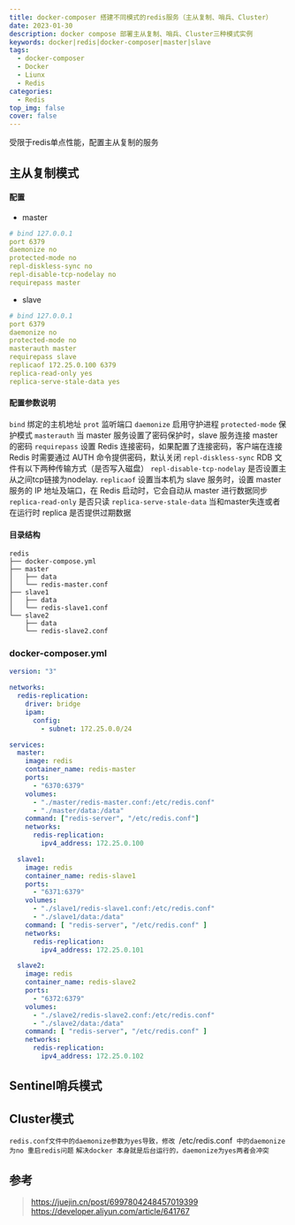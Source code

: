 ```yaml
---
title: docker-composer 搭建不同模式的redis服务（主从复制、哨兵、Cluster）
date: 2023-01-30
description: docker compose 部署主从复制、哨兵、Cluster三种模式实例
keywords: docker|redis|docker-composer|master|slave
tags:
  - docker-composer
  - Docker
  - Liunx
  - Redis
categories:
  - Redis
top_img: false
cover: false
---
```


受限于redis单点性能，配置主从复制的服务


## 主从复制模式


#### 配置
- master
```yaml
# bind 127.0.0.1
port 6379
daemonize no
protected-mode no
repl-diskless-sync no
repl-disable-tcp-nodelay no
requirepass master
```

- slave
```yaml
# bind 127.0.0.1
port 6379
daemonize no
protected-mode no
masterauth master
requirepass slave
replicaof 172.25.0.100 6379
replica-read-only yes
replica-serve-stale-data yes
```
#### 配置参数说明
`bind` 绑定的主机地址
`prot` 监听端口
`daemonize`  启用守护进程
`protected-mode` 保护模式
`masterauth` 当 master 服务设置了密码保护时，slave 服务连接 master 的密码
`requirepass` 设置 Redis 连接密码，如果配置了连接密码，客户端在连接 Redis 时需要通过 AUTH <password> 命令提供密码，默认关闭
`repl-diskless-sync` RDB 文件有以下两种传输方式（是否写入磁盘）
`repl-disable-tcp-nodelay` 是否设置主从之间tcp链接为nodelay.
`replicaof` 设置当本机为 slave 服务时，设置 master 服务的 IP 地址及端口，在 Redis 启动时，它会自动从 master 进行数据同步
`replica-read-only` 是否只读
`replica-serve-stale-data` 当和master失连或者在运行时 replica 是否提供过期数据



#### 目录结构
```
redis
├── docker-compose.yml
├── master
│   ├── data
│   └── redis-master.conf
├── slave1
│   ├── data
│   └── redis-slave1.conf
└── slave2
    ├── data
    └── redis-slave2.conf
```

### docker-composer.yml
```yaml
version: "3"

networks:
  redis-replication:
    driver: bridge
    ipam:
      config:
        - subnet: 172.25.0.0/24

services:
  master:
    image: redis
    container_name: redis-master
    ports:
      - "6370:6379"
    volumes:
      - "./master/redis-master.conf:/etc/redis.conf"
      - "./master/data:/data"
    command: ["redis-server", "/etc/redis.conf"]
    networks:
      redis-replication:
        ipv4_address: 172.25.0.100

  slave1:
    image: redis
    container_name: redis-slave1
    ports:
      - "6371:6379"
    volumes:
      - "./slave1/redis-slave1.conf:/etc/redis.conf"
      - "./slave1/data:/data"
    command: [ "redis-server", "/etc/redis.conf" ]
    networks:
      redis-replication:
        ipv4_address: 172.25.0.101

  slave2:
    image: redis
    container_name: redis-slave2
    ports:
      - "6372:6379"
    volumes:
      - "./slave2/redis-slave2.conf:/etc/redis.conf"
      - "./slave2/data:/data"
    command: [ "redis-server", "/etc/redis.conf" ]
    networks:
      redis-replication:
        ipv4_address: 172.25.0.102
```


## Sentinel哨兵模式

## Cluster模式




`redis.conf文件中的daemonize参数为yes导致，修改 `/etc/redis.conf` 中的daemonize 为no 重启redis问题`
`解决docker 本身就是后台运行的，daemonize为yes两者会冲突`

## 参考
> https://juejin.cn/post/6997804248457019399
> https://developer.aliyun.com/article/641767


